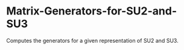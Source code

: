 # Matrix-Generators-for-SU2-and-SU3
Computes the generators for a given representation of SU2 and SU3.
